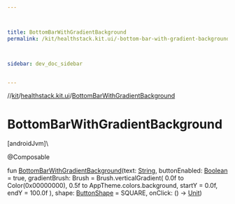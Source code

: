 ```yaml
---



title: BottomBarWithGradientBackground
permalink: /kit/healthstack.kit.ui/-bottom-bar-with-gradient-background.html



sidebar: dev_doc_sidebar


---
```




//[kit](/kit.html)/[healthstack.kit.ui](index.html)/[BottomBarWithGradientBackground](-bottom-bar-with-gradient-background.html)



# BottomBarWithGradientBackground



[androidJvm]\




@Composable



fun [BottomBarWithGradientBackground](-bottom-bar-with-gradient-background.html)(text: [String](https://kotlinlang.org/api/latest/jvm/stdlib/kotlin/-string/index.html), buttonEnabled: [Boolean](https://kotlinlang.org/api/latest/jvm/stdlib/kotlin/-boolean/index.html) = true, gradientBrush: Brush = Brush.verticalGradient(
        0.0f to Color(0x00000000),
        0.5f to AppTheme.colors.background,
        startY = 0.0f,
        endY = 100.0f
    ), shape: [ButtonShape](-button-shape/index.html) = SQUARE, onClick: () -&gt; [Unit](https://kotlinlang.org/api/latest/jvm/stdlib/kotlin/-unit/index.html))







